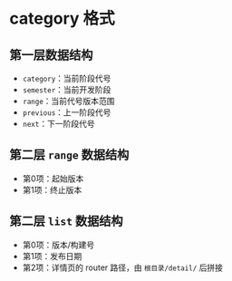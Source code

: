 # category 格式

## 第一层数据结构
* `category`：当前阶段代号
* `semester`：当前开发阶段
* `range`：当前代号版本范围
* `previous`：上一阶段代号
* `next`：下一阶段代号

## 第二层 `range` 数据结构
* 第0项：起始版本
* 第1项：终止版本

## 第二层 `list` 数据结构
* 第0项：版本/构建号
* 第1项：发布日期
* 第2项：详情页的 router 路径，由 `根目录/detail/` 后拼接